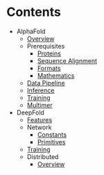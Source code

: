 # Contents

* AlphaFold
  * [Overview](alphafold/overview.md)
  * Prerequisites
    * [Proteins](prepare/proteins.md)
    * [Sequence Alignment](prepare/msa.md)
    * [Formats](prepare/formats.md)
    * [Mathematics](prepare/math.md)
  * [Data Pipeline](alphafold/features.md)
  * [Inference](alphafold/inference.md)
  * [Training](alphafold/train.md)
  * [Multimer](alphafold/multimer.md)
* DeepFold
  * [Features](deepfold/features.md)
  * Network
    * [Constants](deepfold/constants.md)
    * [Primitives](deepfold/primitives.md)
  * [Training](deepfold/train.md)
  * Distributed
    * [Overview](deepfold/distributed/overview.md)
